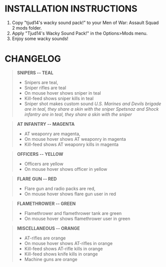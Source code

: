 # INSTALLATION INSTRUCTIONS
1. Copy "tjud14's wacky sound pack!" to your Men of War: Assault Squad 2 mods folder.
2. Apply "Tjud14's Wacky Sound Pack!" in the Options>Mods menu.
3. Enjoy some wacky sounds!

# CHANGELOG
>**SNIPERS -- TEAL**
> - Snipers are teal, 
> - Sniper rifles are teal 
> - On mouse hover shows sniper in teal
> - Kill-feed shows sniper kills in teal 
> - Sniper shot makes custom sound
>*U.S. Marines and Devils brigade are in teal, they share a skin with the sniper*
>*Spetsnaz and Shock infantry are in teal, they share a skin with the sniper*

>**AT INFANTRY -- MAGENTA**
> - AT weaponry are magenta, 
> - On mouse hover shows AT weaponry in magenta 
> - Kill-feed shows AT weaponry kills in magenta

>**OFFICERS -- YELLOW**
> - Officers are yellow
> - On mouse hover shows officer in yellow

>**FLARE GUN -- RED**
> - Flare gun and radio packs are red, 
> - On mouse hover shows flare gun user in red

>**FLAMETHROWER -- GREEN**
> - Flamethrower and flamethrower tank are green
> - On mouse hover shows flamethrower user in green

>**MISCELLANEOUS -- ORANGE**
> - AT-rifles are orange 
> - On mouse hover shows AT-rifles in orange
> - Kill-feed shows AT-rifle kills in orange
> - Kill-feed shows knife kills in orange
> - Machine guns are orange
